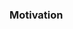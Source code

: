 <!-- List changes here -->

### Motivation

<!-- Describe why these changes should happen, e.g. "Currently we...", or "This is needed because..." -->
